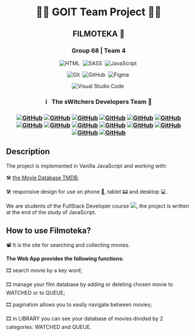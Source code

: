 <h1 align="center"> 👨‍💻 GOIT Team Project 👩‍💻 </h1>
<h2 align="center">  FILMOTEKA 🎥 </h2>
<h3 align="center">  Group 68 | Team 4 </h3>

<span align="center">

![HTML](https://img.shields.io/badge/-HTML-05122A?style=flat&logo=HTML5)&nbsp;
![SASS](https://img.shields.io/badge/-SASS-05122A?style=flat&logo=SASS&logoColor=ff69b4)&nbsp;
![JavaScript](https://img.shields.io/badge/-JavaScript-05122A?style=flat&logo=javascript)&nbsp;

![Git](https://img.shields.io/badge/-Git-05122A?style=flat&logo=git)&nbsp;
![GitHub](https://img.shields.io/badge/-GitHub-05122A?style=flat&logo=github)&nbsp;
![Figma](https://img.shields.io/badge/-Figma-05122A?style=flat&logo=figma)&nbsp;

![Visual Studio Code](https://img.shields.io/badge/-Visual%20Studio%20Code-05122A?style=flat&logo=visual-studio-code&logoColor=007ACC)&nbsp;

</span>

<h3 align="center"> ℹ️ &nbsp; The sWitchers Developers Team   🚀 <h3>
<span align="center">

<a align="center" href="https://github.com/dmitryberesten">![GitHub](https://img.shields.io/badge/-Dima-05122A?style=flat&logo=github)</a>
<a align="center" href="https://github.com/MaksymMyhulia">![GitHub](https://img.shields.io/badge/-Maksym-05122A?style=flat&logo=github)</a>
<a align="center" href="https://github.com/Inna-Mykytiuk">![GitHub](https://img.shields.io/badge/-Inna-05122A?style=flat&logo=github)</a>
<a align="center" href="https://github.com/AlexandrHaiduk">![GitHub](https://img.shields.io/badge/-Oleksandr-05122A?style=flat&logo=github)</a>
<a align="center" href="https://github.com/IrynaBondarenko7">![GitHub](https://img.shields.io/badge/-Iryna-05122A?style=flat&logo=github)</a>
<a align="center" href="https://github.com/Crash-afftar">![GitHub](https://img.shields.io/badge/-Oleksandr-05122A?style=flat&logo=github)</a>
<a align="center" href="https://github.com/yulka-pulka">![GitHub](https://img.shields.io/badge/-Julia-05122A?style=flat&logo=github)</a>
<a align="center" href="https://github.com/VladyslavaDvorovenko">![GitHub](https://img.shields.io/badge/-Vladyslava-05122A?style=flat&logo=github)</a>
<a align="center" href="https://github.com/Universe2022">![GitHub](https://img.shields.io/badge/-Svitlana-05122A?style=flat&logo=github)</a>
<a align="center" href="https://github.com/YuliyaBondG">![GitHub](https://img.shields.io/badge/-Julia-05122A?style=flat&logo=github)</a>
<a align="center" href="https://github.com/YanaKholod">![GitHub](https://img.shields.io/badge/-Yana-05122A?style=flat&logo=github)</a>
<a align="center" href="https://github.com/MisterF1x">![GitHub](https://img.shields.io/badge/-Oleksandr-05122A?style=flat&logo=github)</a>
<a align="center" href="https://github.com/MihailLeontev">![GitHub](https://img.shields.io/badge/-Mihail-05122A?style=flat&logo=github)</a>
<a align="center" href="https://github.com/Sheluvboog">![GitHub](https://img.shields.io/badge/-Bohdan-05122A?style=flat&logo=github)</a>

</span>

## Description

The project is implemented in Vanilla JavaScript and working with:

🛠 [the Movie Database TMDB](https://www.themoviedb.org/);

🛠 responsive design for use on phone 📱, tablet 📟 and desktop 💻.


We are students of the FullStack Developer course [<img src="https://img.shields.io/badge/Go-IT-orange" />](https://goit.ua), the project is written at the end of the study of JavaScript.


## How to use Filmoteka?

📽 It is the site for searching and collecting movies.


**The Web App provides the following functions:**

🎞 search movie by a key word;

🎞 manage your film database by adding or deleting chosen movie to WATCHED or to QUEUE;

🎞 pagination allows you to easily navigate between movies;

🎞 in LIBRARY you can see your database of movies divided by 2 categories: WATCHED and QUEUE.